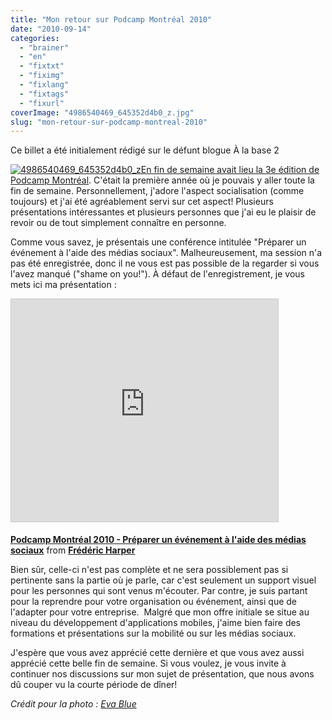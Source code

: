 ```yaml
---
title: "Mon retour sur Podcamp Montréal 2010"
date: "2010-09-14"
categories: 
  - "brainer"
  - "en"
  - "fixtxt"
  - "fiximg"
  - "fixlang"
  - "fixtags"
  - "fixurl"
coverImage: "4986540469_645352d4b0_z.jpg"
slug: "mon-retour-sur-podcamp-montreal-2010"
---
```


Ce billet a été initialement rédigé sur le défunt blogue À la base 2

[![](images/4986540469_645352d4b0_z.jpg "4986540469_645352d4b0_z")En fin de semaine avait lieu la 3e édition de](http://fred.dev/content/uploads/2010/09/4986540469_645352d4b0_z.jpg) [Podcamp Montréal](https://podcampmontreal.org/ "Site Web de Podcamp Montréal"). C'était la première année où je pouvais y aller toute la fin de semaine. Personnellement, j'adore l'aspect socialisation (comme toujours) et j'ai été agréablement servi sur cet aspect! Plusieurs présentations intéressantes et plusieurs personnes que j'ai eu le plaisir de revoir ou de tout simplement connaître en personne.

Comme vous savez, je présentais une conférence intitulée "Préparer un événement à l'aide des médias sociaux". Malheureusement, ma session n'a pas été enregistrée, donc il ne vous est pas possible de la regarder si vous l'avez manqué ("shame on you!"). À défaut de l'enregistrement, je vous mets ici ma présentation :

<iframe src="https://www.slideshare.net/slideshow/embed_code/key/b8OnMFwHG9xQxF" width="427" height="356" frameborder="0" marginwidth="0" marginheight="0" scrolling="no" style="border:1px solid #CCC;border-width:1px;margin-bottom:5px;max-width:100%" allowfullscreen></iframe>

**[Podcamp Montréal 2010 - Préparer un événement à l'aide des médias sociaux](https://www.slideshare.net/fredericharper/podcamp-montral-2010-prparer-un-vnement-laide-des-mdias-sociaux "Podcamp Montréal 2010 - Préparer un événement à l'aide des médias sociaux")** from **[Frédéric Harper](https://www.slideshare.net/fredericharper)**

Bien sûr, celle-ci n'est pas complète et ne sera possiblement pas si pertinente sans la partie où je parle, car c'est seulement un support visuel pour les personnes qui sont venus m'écouter. Par contre, je suis partant pour la reprendre pour votre organisation ou événement, ainsi que de l'adapter pour votre entreprise.  Malgré que mon offre initiale se situe au niveau du développement d'applications mobiles, j'aime bien faire des formations et présentations sur la mobilité ou sur les médias sociaux.

J'espère que vous avez apprécié cette dernière et que vous avez aussi apprécié cette belle fin de semaine. Si vous voulez, je vous invite à continuer nos discussions sur mon sujet de présentation, que nous avons dû couper vu la courte période de dîner!

_Crédit pour la photo : [Eva Blue](https://www.flickr.com/people/evablue/ "Flickr de Eva Blue")_
